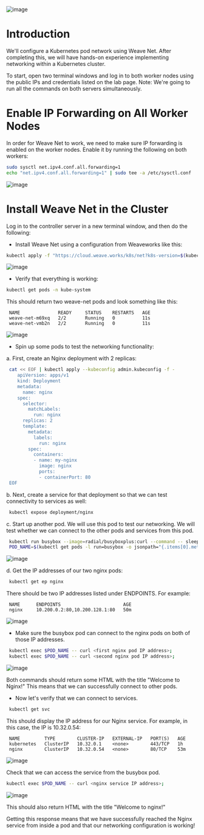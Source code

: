 ![image](https://user-images.githubusercontent.com/44756128/114307932-90884e00-9aa7-11eb-8538-9377275daa0f.png)

# Introduction
We'll configure a Kubernetes pod network using Weave Net. After completing this, we will have hands-on experience implementing networking within a Kubernetes cluster.

To start, open two terminal windows and log in to both worker nodes using the public IPs and credentials listed on the lab page. Note: We're going to run all the commands on both servers simultaneously.

# Enable IP Forwarding on All Worker Nodes
In order for Weave Net to work, we need to make sure IP forwarding is enabled on the worker nodes. Enable it by running the following on both workers:
```sh
sudo sysctl net.ipv4.conf.all.forwarding=1
echo "net.ipv4.conf.all.forwarding=1" | sudo tee -a /etc/sysctl.conf
```

![image](https://user-images.githubusercontent.com/44756128/114308586-202efc00-9aaa-11eb-9d6b-14d66f17e61a.png)

# Install Weave Net in the Cluster
Log in to the controller server in a new terminal window, and then do the following:

  - Install Weave Net using a configuration from Weaveworks like this:
```sh
kubectl apply -f "https://cloud.weave.works/k8s/net?k8s-version=$(kubectl version | base64 | tr -d '\n')&env.IPALLOC_RANGE=10.200.0.0/16"
```

![image](https://user-images.githubusercontent.com/44756128/114308739-77cd6780-9aaa-11eb-8f4f-f17ed2150eb1.png)

  - Verify that everything is working:
```sh
kubectl get pods -n kube-system
```

This should return two weave-net pods and look something like this:
```
 NAME              READY     STATUS    RESTARTS   AGE
 weave-net-m69xq   2/2       Running   0          11s
 weave-net-vmb2n   2/2       Running   0          11s
```

![image](https://user-images.githubusercontent.com/44756128/114308765-84ea5680-9aaa-11eb-8ddd-0f885d123ebb.png)

  - Spin up some pods to test the networking functionality:

a. First, create an Nginx deployment with 2 replicas:
```sh
 cat << EOF | kubectl apply --kubeconfig admin.kubeconfig -f -
    apiVersion: apps/v1
    kind: Deployment
    metadata:
      name: nginx
    spec:
      selector:
        matchLabels:
          run: nginx
      replicas: 2
      template:
        metadata:
          labels:
            run: nginx
        spec:
          containers:
          - name: my-nginx
            image: nginx
            ports:
            - containerPort: 80
 EOF
```

b. Next, create a service for that deployment so that we can test connectivity to services as well:
```sh
 kubectl expose deployment/nginx
```

c. Start up another pod. We will use this pod to test our networking. We will test whether we can connect to the other pods and services from this pod.
```sh
 kubectl run busybox --image=radial/busyboxplus:curl --command -- sleep 3600
 POD_NAME=$(kubectl get pods -l run=busybox -o jsonpath="{.items[0].metadata.name}")
```

![image](https://user-images.githubusercontent.com/44756128/114308866-e4e0fd00-9aaa-11eb-9502-d840c3dd9db1.png)

d. Get the IP addresses of our two nginx pods:
```sh
 kubectl get ep nginx
```

There should be two IP addresses listed under ENDPOINTS. For example:
```
 NAME      ENDPOINTS                       AGE
 nginx     10.200.0.2:80,10.200.128.1:80   50m
```

![image](https://user-images.githubusercontent.com/44756128/114308881-f4f8dc80-9aaa-11eb-96d7-4b8148455640.png)

  - Make sure the busybox pod can connect to the nginx pods on both of those IP addresses.
```sh
 kubectl exec $POD_NAME -- curl <first nginx pod IP address>;
 kubectl exec $POD_NAME -- curl <second nginx pod IP address>;
```

![image](https://user-images.githubusercontent.com/44756128/114308973-42754980-9aab-11eb-8ff9-448513b4b29d.png)

Both commands should return some HTML with the title "Welcome to Nginx!" This means that we can successfully connect to other pods.

  - Now let's verify that we can connect to services.
```sh
 kubectl get svc
```

This should display the IP address for our Nginx service. For example, in this case, the IP is 10.32.0.54:
```
 NAME         TYPE        CLUSTER-IP   EXTERNAL-IP   PORT(S)   AGE
 kubernetes   ClusterIP   10.32.0.1    <none>        443/TCP   1h
 nginx        ClusterIP   10.32.0.54   <none>        80/TCP    53m
```

![image](https://user-images.githubusercontent.com/44756128/114309025-65076280-9aab-11eb-937b-eccbad10eb30.png)

Check that we can access the service from the busybox pod.
```sh
kubectl exec $POD_NAME -- curl <nginx service IP address>;
```

![image](https://user-images.githubusercontent.com/44756128/114309076-88caa880-9aab-11eb-8b65-8844bd8d59d6.png)

This should also return HTML with the title "Welcome to nginx!"

Getting this response means that we have successfully reached the Nginx service from inside a pod and that our networking configuration is working!
